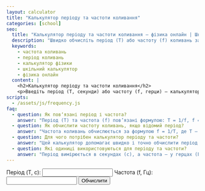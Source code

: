```yaml
---
layout: calculator
title: "Калькулятор періоду та частоти коливання"
categories: [school]
seo:
  title: "Калькулятор періоду та частоти коливання – фізика онлайн | Шкільні калькулятори"
  description: "Швидко обчисліть період (T) або частоту (f) коливань за формулою T = 1/f. Зручний онлайн калькулятор для учнів і студентів фізики та інженерії."
  keywords:
    - частота коливань
    - період коливань
    - калькулятор фізики
    - шкільний калькулятор
    - фізика онлайн
  content: |
    <h2>Калькулятор періоду та частоти коливання</h2>
    <p>Введіть період (T, секунди) або частоту (f, герци) — калькулятор автоматично обчислить інше значення.</p>
scripts:
  - /assets/js/frequency.js
faq:
  - question: Як повʼязані період і частота?
    answer: "Період (T) та частота (f) пов’язані формулою: T = 1/f, f = 1/T. Цей калькулятор допоможе швидко перерахувати значення."
  - question: Як обчислити частоту коливань, якщо відомий період?
    answer: "Частота коливань обчислюється за формулою f = 1/T, де T — період коливань у секундах."
  - question: Для чого потрібен калькулятор періоду та частоти?
    answer: "Цей калькулятор допомагає швидко і точно обчислити період або частоту коливань, що важливо у фізиці, електроніці та інженерії."
  - question: Які одиниці використовуються для періоду та частоти?
    answer: "Період вимірюється в секундах (с), а частота — у герцах (Гц), що відповідає кількості коливань за секунду."
---
```


<form id="frequency-form" autocomplete="off">
  <label>
    Період (T, с):
    <input type="number" id="freq-t" min="0" step="any">
  </label>
  <label>
    Частота (f, Гц):
    <input type="number" id="freq-f" min="0" step="any">
  </label>
  <button type="submit">Обчислити</button>
</form>
<div id="frequency-result" class="result"></div>
